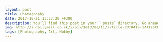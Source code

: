 ```yaml
---
layout: post
title: Photography
date: 2017-10-21 13:33:20 +0300
description: You’ll find this post in your `_posts` directory. Go ahead and edit it and re-build the site to see your changes. # Add post description (optional)
img: http://i.dailymail.co.uk/i/pix/2013/06/11/article-2339415-1A4125CE000005DC-278_964x650.jpg # Add image post (optional)
tags: [Photography, Art, Hobby]
---
```


<!-- ![Charlie](https://drscdn.500px.org/photo/132194353/m%3D900/v2?user_id=269543&webp=true&sig=52e8bcf231c701d5620382b29fa66d118d28475e7cf028ecc4fdc8a58f4a4405)
 -->

